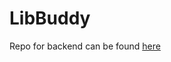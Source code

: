 # LibBuddy

Repo for backend can be found [here](https://github.com/srinjoyghosh-bot/library-app-api) </br>

